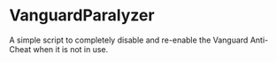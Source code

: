 # VanguardParalyzer
A simple script to completely disable and re-enable the Vanguard Anti-Cheat when it is not in use.
